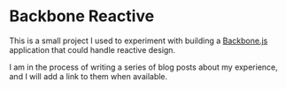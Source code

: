 Backbone Reactive
====================

This is a small project I used to experiment with building a [Backbone.js](http://backbonejs.org/) application that could handle reactive design.

I am in the process of writing a series of blog posts about my experience, and I will add a link to them when available.
